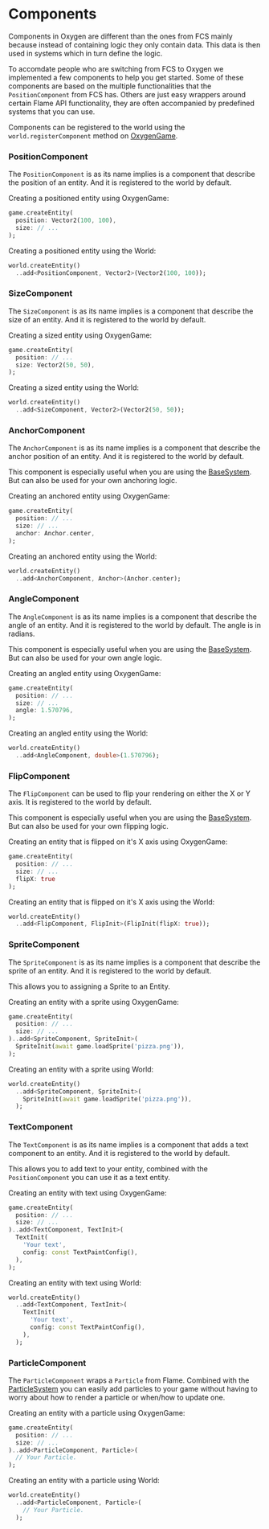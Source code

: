 # Components

Components in Oxygen are different than the ones from FCS mainly because instead of containing
logic they only contain data. This data is then used in systems which in turn define the logic.

To accomdate people who are switching from FCS to Oxygen we implemented a few components to help
you get started. Some of these components are based on the multiple functionalities that the
`PositionComponent` from FCS has. Others are just easy wrappers around certain Flame API
functionality, they are often accompanied by predefined systems that you can use.

Components can be registered to the world using the `world.registerComponent` method on
[OxygenGame](#oxygengame-game-extension).


### PositionComponent

The `PositionComponent` is as its name implies is a component that describe the position of an
entity. And it is registered to the world by default.

Creating a positioned entity using OxygenGame:

```dart
game.createEntity(
  position: Vector2(100, 100),
  size: // ...
);
```

Creating a positioned entity using the World:

```dart
world.createEntity()
  ..add<PositionComponent, Vector2>(Vector2(100, 100));
```


### SizeComponent

The `SizeComponent` is as its name implies is a component that describe the size of an entity.
And it is registered to the world by default.

Creating a sized entity using OxygenGame:

```dart
game.createEntity(
  position: // ...
  size: Vector2(50, 50),
);
```

Creating a sized entity using the World:

```dart
world.createEntity()
  ..add<SizeComponent, Vector2>(Vector2(50, 50));
```


### AnchorComponent

The `AnchorComponent` is as its name implies is a component that describe the anchor position of an
entity. And it is registered to the world by default.

This component is especially useful when you are using the [BaseSystem](#basesystem). But can also
be used for your own anchoring logic.

Creating an anchored entity using OxygenGame:

```dart
game.createEntity(
  position: // ...
  size: // ...
  anchor: Anchor.center,
);
```

Creating an anchored entity using the World:

```dart
world.createEntity()
  ..add<AnchorComponent, Anchor>(Anchor.center);
```


### AngleComponent

The `AngleComponent` is as its name implies is a component that describe the angle of an entity.
And it is registered to the world by default. The angle is in radians.

This component is especially useful when you are using the [BaseSystem](#basesystem). But can also
be used for your own angle logic.

Creating an angled entity using OxygenGame:

```dart
game.createEntity(
  position: // ...
  size: // ...
  angle: 1.570796,
);
```

Creating an angled entity using the World:

```dart
world.createEntity()
  ..add<AngleComponent, double>(1.570796);
```


### FlipComponent

The `FlipComponent` can be used to flip your rendering on either the X or Y axis. It is registered
to the world by default.

This component is especially useful when you are using the [BaseSystem](#basesystem). But can also
be used for your own flipping logic.

Creating an entity that is flipped on it's X axis using OxygenGame:

```dart
game.createEntity(
  position: // ...
  size: // ...
  flipX: true
);
```

Creating an entity that is flipped on it's X axis using the World:

```dart
world.createEntity()
  ..add<FlipComponent, FlipInit>(FlipInit(flipX: true));
```


### SpriteComponent

The `SpriteComponent` is as its name implies is a component that describe the sprite of an entity.
And it is registered to the world by default.

This allows you to assigning a Sprite to an Entity.

Creating an entity with a sprite using OxygenGame:

```dart
game.createEntity(
  position: // ...
  size: // ...
)..add<SpriteComponent, SpriteInit>(
  SpriteInit(await game.loadSprite('pizza.png')),
);
```

Creating an entity with a sprite using World:

```dart
world.createEntity()
  ..add<SpriteComponent, SpriteInit>(
    SpriteInit(await game.loadSprite('pizza.png')),
  );
```


### TextComponent

The `TextComponent` is as its name implies is a component that adds a text component to an entity.
And it is registered to the world by default.

This allows you to add text to your entity, combined with the `PositionComponent` you can use it
as a text entity.

Creating an entity with text using OxygenGame:

```dart
game.createEntity(
  position: // ...
  size: // ...
)..add<TextComponent, TextInit>(
  TextInit(
    'Your text',
    config: const TextPaintConfig(),
  ),
);
```

Creating an entity with text using World:

```dart
world.createEntity()
  ..add<TextComponent, TextInit>(
    TextInit(
      'Your text',
      config: const TextPaintConfig(),
    ),
  );
```


### ParticleComponent

The `ParticleComponent` wraps a `Particle` from Flame. Combined with the
[ParticleSystem](#particlesystem) you can easily add particles to your game without having to
worry about how to render a particle or when/how to update one.

Creating an entity with a particle using OxygenGame:

```dart
game.createEntity(
  position: // ...
  size: // ...
)..add<ParticleComponent, Particle>(
  // Your Particle.
);
```

Creating an entity with a particle using World:

```dart
world.createEntity()
  ..add<ParticleComponent, Particle>(
    // Your Particle.
  );
```
